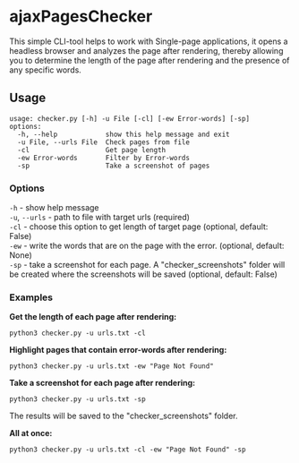 # ajaxPagesChecker
This simple CLI-tool helps to work with Single-page applications, it opens a headless browser and analyzes the page after rendering, thereby allowing you to determine the length of the page after rendering and the presence of any specific words. 
 
## Usage
```
usage: checker.py [-h] -u File [-cl] [-ew Error-words] [-sp]
options:
  -h, --help            show this help message and exit
  -u File, --urls File  Check pages from file
  -cl                   Get page length
  -ew Error-words       Filter by Error-words
  -sp                   Take a screenshot of pages
```
### Options
`-h` - show help message  
`-u`, `--urls` - path to file with target urls (required)  
`-cl` - choose this option to get length of target page (optional, default: False)  
`-ew` - write the words that are on the page with the error. (optional, default: None)  
`-sp` - take a screenshot for each page. A "checker_screenshots" folder will be created where the screenshots will be saved (optional, default: False)

### Examples
**Get the length of each page after rendering:**
```shell
python3 checker.py -u urls.txt -cl
```

**Highlight pages that contain error-words after rendering:**
```shell
python3 checker.py -u urls.txt -ew "Page Not Found"
```

**Take a screenshot for each page after rendering:**
```shell
python3 checker.py -u urls.txt -sp
```
The results will be saved to the "checker_screenshots" folder.


**All at once:**
```shell
python3 checker.py -u urls.txt -cl -ew "Page Not Found" -sp
```

